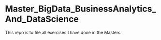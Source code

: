 # Master_BigData_BusinessAnalytics_And_DataScience
This repo is to file all exercises I have done in the Masters
